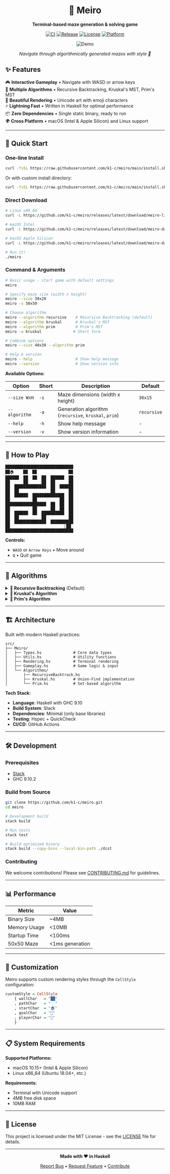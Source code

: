 <div align="center">

# 🧩 Meiro

**Terminal-based maze generation & solving game**

[![CI](https://img.shields.io/github/actions/workflow/status/k1-c/meiro/ci.yml?branch=main&style=for-the-badge&logo=github&label=CI)](https://github.com/k1-c/meiro/actions/workflows/ci.yml)
[![Release](https://img.shields.io/github/v/release/k1-c/meiro?style=for-the-badge&logo=github&color=4ade80)](https://github.com/k1-c/meiro/releases)
[![License](https://img.shields.io/badge/license-MIT-blue?style=for-the-badge&logo=opensourceinitiative)](LICENSE)
[![Platform](https://img.shields.io/badge/platform-macOS%20%7C%20Linux-lightgrey?style=for-the-badge&logo=apple)](https://github.com/k1-c/meiro/releases)

![Demo](assets/demo.gif)

_Navigate through algorithmically generated mazes with style 🎯_

</div>

## ✨ Features

🎮 **Interactive Gameplay** • Navigate with WASD or arrow keys  
🧠 **Multiple Algorithms** • Recursive Backtracking, Kruskal's MST, Prim's MST  
🎨 **Beautiful Rendering** • Unicode art with emoji characters  
⚡ **Lightning Fast** • Written in Haskell for optimal performance  
📦 **Zero Dependencies** • Single static binary, ready to run  
🌍 **Cross Platform** • macOS (Intel & Apple Silicon) and Linux support

---

## 🚀 Quick Start

### One-line Install

```bash
curl -fsSL https://raw.githubusercontent.com/k1-c/meiro/main/install.sh | bash
```

Or with custom install directory:

```bash
curl -fsSL https://raw.githubusercontent.com/k1-c/meiro/main/install.sh | MEIRO_INSTALL_DIR=~/.local/bin bash
```

### Direct Download

```bash
# Linux x86_64
curl -L https://github.com/k1-c/meiro/releases/latest/download/meiro-linux-x86_64.tar.gz | tar -xz

# macOS Intel
curl -L https://github.com/k1-c/meiro/releases/latest/download/meiro-darwin-x86_64.tar.gz | tar -xz

# macOS Apple Silicon
curl -L https://github.com/k1-c/meiro/releases/latest/download/meiro-darwin-arm64.tar.gz | tar -xz

# Run it!
./meiro
```

### Command & Arguments

```bash
# Basic usage - start game with default settings
meiro

# Specify maze size (width x height)
meiro --size 30x20
meiro -s 50x50

# Choose algorithm
meiro --algorithm recursive    # Recursive Backtracking (default)
meiro --algorithm kruskal      # Kruskal's MST
meiro --algorithm prim         # Prim's MST
meiro -a kruskal              # Short form

# Combine options
meiro --size 40x30 --algorithm prim

# Help & version
meiro --help                   # Show help message
meiro --version                # Show version info
```

**Available Options:**

| Option | Short | Description | Default |
|--------|-------|-------------|---------|
| `--size WxH` | `-s` | Maze dimensions (width x height) | `30x15` |
| `--algorithm` | `-a` | Generation algorithm (`recursive`, `kruskal`, `prim`) | `recursive` |
| `--help` | `-h` | Show help message | - |
| `--version` | `-v` | Show version information | - |

---

## 🎯 How to Play

```
██████████████████████████████
██🏠    ██  ██              ██
██████  ██  ██  ██  ██████  ██
██      ██      ██  ██      ██
██  ██████████████  ██  ██████
██  ██              ██      ██
██  ██████  ██████████████  ██
██          ██          ██  ██
██████████████████  ██  ██  ██
██          ██      ██  ██  ██
██  ██████  ██  ██████████  ██
██  ██          ██          ██
██  ██████████████  ██████████
██                        🤖██
██████████████████████████████
```

**Controls:**

- `WASD` or `Arrow Keys` • Move around
- `Q` • Quit game

---

## 🔬 Algorithms

<details>
<summary><strong>🌿 Recursive Backtracking</strong> (Default)</summary>

- **Type**: Depth-First Search
- **Characteristics**: Creates long winding passages with high "river" factor
- **Performance**: O(n) time, O(n) space
- **Best for**: Classic maze feel with challenging paths

</details>

<details>
<summary><strong>🌊 Kruskal's Algorithm</strong></summary>

- **Type**: Minimum Spanning Tree
- **Characteristics**: Creates more open areas with shorter dead ends
- **Performance**: O(n log n) time, O(n) space
- **Best for**: Balanced difficulty with multiple solution paths

</details>

<details>
<summary><strong>🎯 Prim's Algorithm</strong></summary>

- **Type**: Minimum Spanning Tree (growing tree)
- **Characteristics**: Creates dense branching with organic growth patterns
- **Performance**: O(n log n) time, O(n) space
- **Best for**: Compact mazes with natural-looking structures

</details>

---

## 🏗️ Architecture

Built with modern Haskell practices:

```
src/
├── Meiro/
│   ├── Types.hs              # Core data types
│   ├── Utils.hs              # Utility functions
│   ├── Rendering.hs          # Terminal rendering
│   ├── Gameplay.hs           # Game logic & input
│   └── Algorithms/
│       ├── RecursiveBacktrack.hs
│       ├── Kruskal.hs        # Union-Find implementation
│       └── Prim.hs           # Set-based algorithm
```

**Tech Stack:**

- **Language**: Haskell with GHC 9.10
- **Build System**: Stack
- **Dependencies**: Minimal (only base libraries)
- **Testing**: Hspec + QuickCheck
- **CI/CD**: GitHub Actions

---

## 🛠️ Development

### Prerequisites

- [Stack](https://docs.haskellstack.org/en/stable/README/)
- GHC 9.10.2

### Build from Source

```bash
git clone https://github.com/k1-c/meiro.git
cd meiro

# Development build
stack build

# Run tests
stack test

# Build optimized binary
stack build --copy-bins --local-bin-path ./dist
```

### Contributing

We welcome contributions! Please see [CONTRIBUTING.md](docs/CONTRIBUTING.md) for guidelines.

---

## 📊 Performance

| Metric       | Value           |
| ------------ | --------------- |
| Binary Size  | ~4MB            |
| Memory Usage | <10MB           |
| Startup Time | <100ms          |
| 50x50 Maze   | <1ms generation |

---

## 🎨 Customization

Meiro supports custom rendering styles through the `CellStyle` configuration:

```haskell
customStyle = CellStyle
    { wallChar   = "██"
    , pathChar   = "  "
    , startChar  = "🏠"
    , goalChar   = "🏁"
    , playerChar = "🤖"
    }
```

---

## 📋 System Requirements

**Supported Platforms:**

- macOS 10.15+ (Intel & Apple Silicon)
- Linux x86_64 (Ubuntu 18.04+, etc.)

**Requirements:**

- Terminal with Unicode support
- 4MB free disk space
- 10MB RAM

---

## 📜 License

This project is licensed under the MIT License - see the [LICENSE](LICENSE) file for details.

---

<div align="center">

**Made with ❤️ in Haskell**

[Report Bug](https://github.com/k1-c/meiro/issues) • [Request Feature](https://github.com/k1-c/meiro/issues) • [Contribute](docs/CONTRIBUTING.md)

</div>
